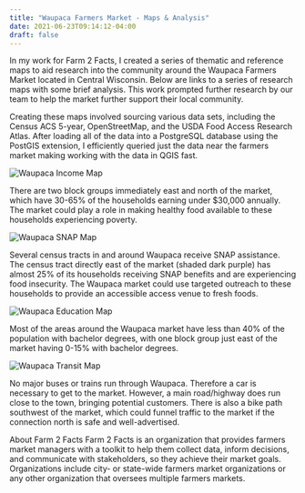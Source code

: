 ```yaml
---
title: "Waupaca Farmers Market - Maps & Analysis"
date: 2021-06-23T09:14:12-04:00
draft: false
---
```


In my work for Farm 2 Facts, I created a series of thematic and reference maps to aid research into the community around the Waupaca Farmers Market located in Central Wisconsin. Below are links to a series of research maps with some brief analysis. This work prompted further research by our team to help the market further support their local community.

Creating these maps involved sourcing various data sets, including the Census ACS 5-year, OpenStreetMap, and the USDA Food Access Research Atlas. After loading all of the data into a PostgreSQL database using the PostGIS extension, I efficiently queried just the data near the farmers market making working with the data in QGIS fast.

![Waupaca Income Map](/img/waupaca/waupaca_income.png)

There are two block groups immediately east and north of the market, which have 30-65% of the households earning under $30,000 annually. The market could play a role in making healthy food available to these households experiencing poverty.

![Waupaca SNAP Map](/img/waupaca/waupaca_snap.png)

Several census tracts in and around Waupaca receive SNAP assistance. The census tract directly east of the market (shaded dark purple) has almost 25% of its households receiving SNAP benefits and are experiencing food insecurity. The Waupaca market could use targeted outreach to these households to provide an accessible access venue to fresh foods.

![Waupaca Education Map](/img/waupaca/waupaca_education.png)

Most of the areas around the Waupaca market have less than 40% of the population with bachelor degrees, with one block group just east of the market having 0-15% with bachelor degrees.

![Waupaca Transit Map](/img/waupaca/waupaca_transit.png)

No major buses or trains run through Waupaca. Therefore a car is necessary to get to the market. However, a main road/highway does run close to the town, bringing potential customers. There is also a bike path southwest of the market, which could funnel traffic to the market if the connection north is safe and well-advertised.



About Farm 2 Facts
Farm 2 Facts is an organization that provides farmers market managers with a toolkit to help them collect data, inform decisions, and communicate with stakeholders, so they achieve their market goals. Organizations include city- or state-wide farmers market organizations or any other organization that oversees multiple farmers markets.

